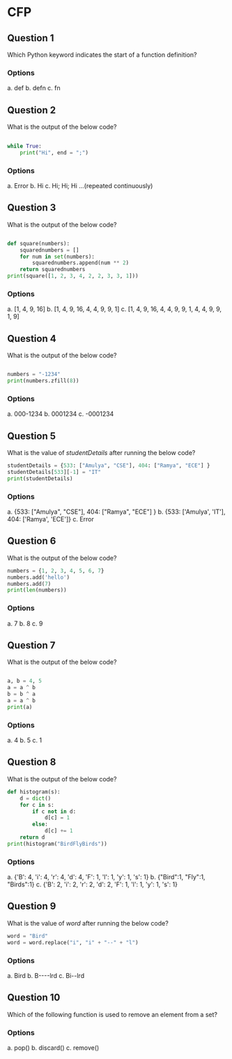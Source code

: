 # CFP

## Question 1

Which Python keyword indicates the start of a function definition?

### Options

a. def
b. defn
c. fn

## Question 2

What is the output of the below code?

````python
 
while True:
    print("Hi", end = ";")

````
### Options

a. Error
b. Hi
c. Hi; Hi; Hi ...(repeated continuously)

## Question 3

What is the output of the below code?

````python

def square(numbers):
    squarednumbers = []
    for num in set(numbers):
        squarednumbers.append(num ** 2)
    return squarednumbers
print(square([1, 2, 3, 4, 2, 2, 3, 3, 1]))

````
### Options

a. [1, 4, 9, 16]
b. [1, 4, 9, 16, 4, 4, 9, 9, 1]
c. [1, 4, 9, 16, 4, 4, 9, 9, 1, 4, 4, 9, 9, 1, 9]

## Question 4

What is the output of the below code?

````python

numbers = "-1234"
print(numbers.zfill(8))

````
### Options

a.  000-1234
b.  0001234
c. -0001234

## Question 5

What is the value of *studentDetails* after running the below code?

````python
studentDetails = {533: ["Amulya", "CSE"], 404: ["Ramya", "ECE"] }
studentDetails[533][-1] = "IT"
print(studentDetails)

````
### Options

a. {533: ["Amulya", "CSE"], 404: ["Ramya", "ECE"] }
b. {533: ['Amulya', 'IT'], 404: ['Ramya', 'ECE']}
c. Error

## Question 6

What is the output of the below code?

````python
numbers = {1, 2, 3, 4, 5, 6, 7}
numbers.add('hello')
numbers.add(7)
print(len(numbers))
````
### Options
a. 7
b. 8
c. 9

## Question 7

What is the output of the below code?

````python

a, b = 4, 5
a = a ^ b
b = b ^ a
a = a ^ b
print(a)

````
### Options

a. 4
b. 5
c. 1

## Question 8

What is the output of the below code?

````python
def histogram(s):
    d = dict()
    for c in s:
        if c not in d:
            d[c] = 1
        else:
            d[c] += 1
    return d
print(histogram("BirdFlyBirds"))

````

### Options

a. {'B': 4, 'i': 4, 'r': 4, 'd': 4, 'F': 1, 'l': 1, 'y': 1, 's': 1}
b. {"Bird":1, "Fly":1, "Birds":1}
c. {'B': 2, 'i': 2, 'r': 2, 'd': 2, 'F': 1, 'l': 1, 'y': 1, 's': 1}

## Question 9

What is the value of *word* after running the below code?

````python
word = "Bird"
word = word.replace("i", "i" + "--" + "l")

````

### Options

a. Bird
b. B----lrd
c. Bi--lrd

## Question 10

Which of the following function is used to remove an element from a set?

### Options

a. pop()
b. discard()
c. remove()
